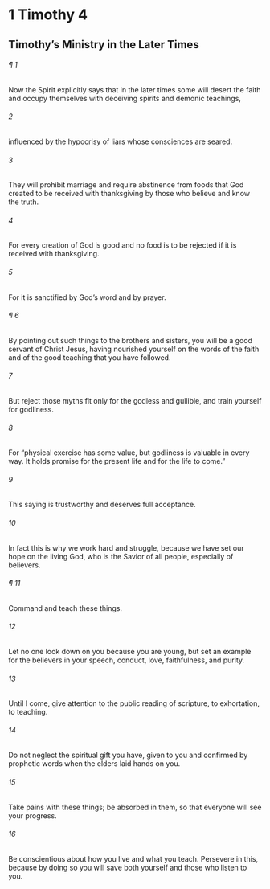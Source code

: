 # 1 Timothy 4
## Timothy’s Ministry in the Later Times
###### ¶ 1
Now the Spirit explicitly says that in the later times some will desert the faith and occupy themselves with deceiving spirits and demonic teachings,
###### 2
influenced by the hypocrisy of liars whose consciences are seared.
###### 3
They will prohibit marriage and require abstinence from foods that God created to be received with thanksgiving by those who believe and know the truth.
###### 4
For every creation of God is good and no food is to be rejected if it is received with thanksgiving.
###### 5
For it is sanctified by God’s word and by prayer.
###### ¶ 6
By pointing out such things to the brothers and sisters, you will be a good servant of Christ Jesus, having nourished yourself on the words of the faith and of the good teaching that you have followed.
###### 7
But reject those myths fit only for the godless and gullible, and train yourself for godliness.
###### 8
For “physical exercise has some value, but godliness is valuable in every way. It holds promise for the present life and for the life to come.”
###### 9
This saying is trustworthy and deserves full acceptance.
###### 10
In fact this is why we work hard and struggle, because we have set our hope on the living God, who is the Savior of all people, especially of believers.
###### ¶ 11
Command and teach these things.
###### 12
Let no one look down on you because you are young, but set an example for the believers in your speech, conduct, love, faithfulness, and purity.
###### 13
Until I come, give attention to the public reading of scripture, to exhortation, to teaching.
###### 14
Do not neglect the spiritual gift you have, given to you and confirmed by prophetic words when the elders laid hands on you.
###### 15
Take pains with these things; be absorbed in them, so that everyone will see your progress.
###### 16
Be conscientious about how you live and what you teach. Persevere in this, because by doing so you will save both yourself and those who listen to you.
